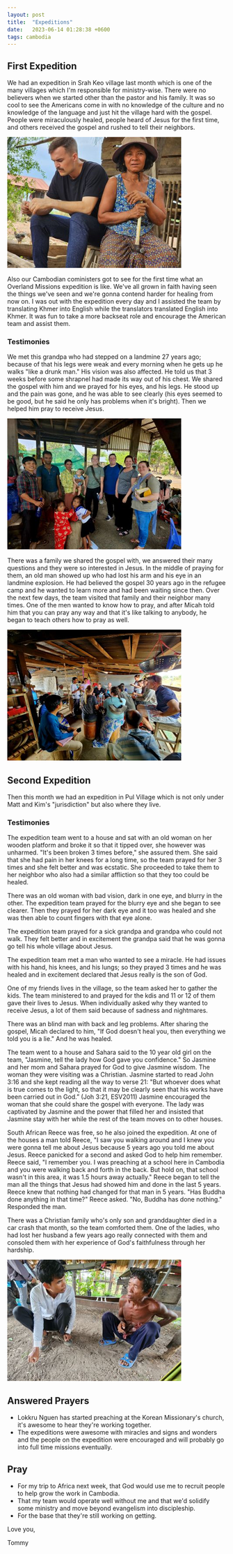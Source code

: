 ```yaml
---
layout: post
title:  "Expeditions"
date:   2023-06-14 01:28:38 +0600
tags: cambodia
---
```


## First Expedition

We had an expedition in Srah Keo village last month which is one of the many villages which I'm responsible for ministry-wise. There were no believers when we started other than the pastor and his family. It was so cool to see the Americans come in with no knowledge of the culture and no knowledge of the language and just hit the village hard with the gospel. People were miraculously healed, people heard of Jesus for the first time, and others received the gospel and rushed to tell their neighbors.


![team](/assets/pics/2023/micahom.jpg)

Also our Cambodian coministers got to see for the first time what an Overland Missions expedition is like. We've all grown in faith having seen the things we've seen and we're gonna contend harder for healing from now on. I was out with the expedition every day and I assisted the team by translating Khmer into English while the translators translated English into Khmer. It was fun to take a more backseat role and encourage the American team and assist them.

### Testimonies
 
We met this grandpa who had stepped on a landmine 27 years ago; because of that his legs were weak and every morning when he gets up he walks "like a drunk man." His vision was also affected. He told us that 3 weeks before some shrapnel had made its way out of his chest. We shared the gospel with him and we prayed for his eyes, and his legs. He stood up and the pain was gone, and he was able to see clearly (his eyes seemed to be good, but he said he only has problems when it's bright). Then we helped him pray to receive Jesus.

![expedition](/assets/pics/2023/exp.jpg)

There was a family we shared the gospel with, we answered their many questions and they were so interested in Jesus. In the middle of praying for them, an old man showed up who had lost his arm and his eye in an landmine explosion. He had believed the gospel 30 years ago in the refugee camp and he wanted to learn more and had been waiting since then. Over the next few days, the team visited that family and their neighbor many times. One of the men wanted to know how to pray, and after Micah told him that you can pray any way and that it's like talking to anybody, he began to teach others how to pray as well.

![expedition](/assets/pics/2023/exp2.jpg)

## Second Expedition

Then this month we had an expedition in Pul Village which is not only under Matt and Kim's "jurisdiction" but also where they live.

### Testimonies

The expedition team went to a house and sat with an old woman on her wooden platform and broke it so that it tipped over, she however was unharmed. "It's been broken 3 times before," she assured them. She said that she had pain in her knees for a long time, so the team prayed for her 3 times and she felt better and was ecstatic. She proceeded to take them to her neighbor who also had a similar affliction so that they too could be healed.

There was an old woman with bad vision, dark in one eye, and blurry in the other. The expedition team prayed for the blurry eye and she began to see clearer. Then they prayed for her dark eye and it too was healed and she was then able to count fingers with that eye alone.

The expedition team prayed for a sick grandpa and grandpa who could not walk. They felt better and in excitement the grandpa said that he was gonna go tell his whole village about Jesus.

The expedition team met a man who wanted to see a miracle. He had issues with his hand, his knees, and his lungs; so they prayed 3 times and he was healed and in excitement declared that Jesus really is the son of God.

One of my friends lives in the village, so the team asked her to gather the kids. The team ministered to and prayed for the kdis and 11 or 12 of them gave their lives to Jesus. When individually asked why they wanted to receive Jesus, a lot of them said because of sadness and nightmares.

There was an blind man with back and leg problems. After sharing the gospel, Micah declared to him, "If God doesn't heal you, then everything we told you is a lie." And he was healed.

The team went to a house and Sahara said to the 10 year old girl on the team, "Jasmine, tell the lady how God gave you confidence." So Jasmine and her mom and Sahara prayed for God to give Jasmine wisdom. The woman they were visiting was a Christian. Jasmine started to read John 3:16 and she kept reading all the way to verse 21:
"But whoever does what is true comes to the light, so that it may be clearly seen that his works have been carried out in God.” (Joh 3:21, ESV2011) Jasmine encouraged the woman that she could share the gospel with everyone. The lady was captivated by Jasmine and the power that filled her and insisted that Jasmine stay with her while the rest of the team moves on to other houses.

South African Reece was free, so he also joined the expedition. At one of the houses a man told Reece, "I saw you walking around and I knew you were gonna tell me about Jesus because 5 years ago you told me about Jesus. Reece panicked for a second and asked God to help him remember. Reece said, "I remember you. I was preaching at a school here in Cambodia and you were walking back and forth in the back. But hold on, that school wasn't in this area, it was 1.5 hours away actually." Reece began to tell the man all the things that Jesus had showed him and done in the last 5 years. Reece knew that nothing had changed for that man in 5 years. "Has Buddha done anything in that time?" Reece asked. "No, Buddha has done nothing." Responded the man.

There was a Christian family who's only son and granddaughter died in a car crash that month, so the team comforted them. One of the ladies, who had lost her husband a few years ago really connected with them and consoled them with her experience of God's faithfulness through her hardship.

![team](/assets/pics/2023/tha.jpg)


## Answered Prayers
- Lokkru Nguen has started preaching at the Korean Missionary's church, it's awesome to hear they're working together.
- The expeditions were awesome with miracles and signs and wonders and the people on the expedition were encouraged and will probably go into full time missions eventually.

## Pray
- For my trip to Africa next week, that God would use me to recruit people to help grow the work in Cambodia.
- That my team would operate well without me and that we'd solidify some ministry and move beyond evangelism into discipleship.
- For the base that they're still working on getting.

Love you,

Tommy
